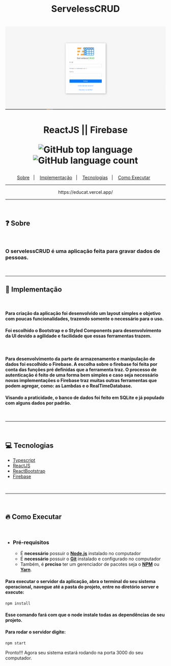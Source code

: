 <h1 align="center">
    ServelessCRUD
<h1>
<img src=".github/serveless-crud.gif" alt="imagem demonstrativa"/>
<h1 align="center">ReactJS || Firebase
    <p align="center">  
        <img alt="GitHub top language" src="https://img.shields.io/github/languages/top/Joaopedromata/serveless-crud">
        <img alt="GitHub language count" src="https://img.shields.io/github/languages/count/Joaopedromata/serveless-crud">
    </p>
</h1>
<p align="center">
  <a href="#❓-sobre">Sobre</a>&nbsp;&nbsp;&nbsp;|&nbsp;&nbsp;&nbsp;
   <a href="#🚧-implementação">Implementação</a>&nbsp;&nbsp;&nbsp;|&nbsp;&nbsp;&nbsp;
  <a href="#💻-tecnologias">Tecnologias</a>&nbsp;&nbsp;&nbsp;|&nbsp;&nbsp;&nbsp;
  <a href="#🔥-como-executar">Como Executar</a>&nbsp;&nbsp;&nbsp;

</p>
<hr />
<p align="center">
    <a align="center">https://educat.vercel.app/<a>
</p>
<hr />
</br>

## ❓ Sobre
</br>

### O **servelessCRUD** é uma aplicação feita para gravar dados de pessoas. 
</br>
<hr />

## 🚧 Implementação
</br>

#### Para criação da aplicação foi desenvolvido um layout simples e objetivo com poucas funcionalidades, trazendo somente o necessário para o uso.
#### Foi escolhido o Bootstrap e o Styled Components para desenvolvimento da UI devido a agilidade e facilidade que essas ferramentas trazem.  
</br>

#### Para desenvolvimento da parte de armazenamento e manipulação de dados foi escolhido o Firebase. A escolha sobre o firebase foi feita por conta das funções pré definidas que a ferramenta traz. O processo de autenticação é feito de uma forma bem simples e caso seja necessário novas implementações o Firebase traz muitas outras ferramentas que podem agregar, como: as Lambdas e o RealTimeDatabase.
#### Visando a praticidade, o banco de dados foi feito em SQLite e já populado com alguns dados por padrão.
</br>
<hr />

</br>

## 💻 Tecnologias 
-  [Typescript](https://www.typescriptlang.org/)
-  [ReactJS](https://reactjs.org/)
-  [ReactBootstrap](https://react-bootstrap.github.io/)
-  [Firebase](https://firebase.google.com/)

</br>
<hr />
</br>

## 🔥 Como Executar 
</br>

- ### **Pré-requisitos**

  - É **necessário** possuir o **[Node.js](https://nodejs.org/en/)** instalado no computador
  - É **necessário** possuir o **[Git](https://git-scm.com/)** instalado e configurado no computador
  - Também, é **preciso** ter um gerenciador de pacotes seja o **[NPM](https://www.npmjs.com/)** ou **[Yarn](https://yarnpkg.com/)**.

#### Para executar o servidor da aplicação, abra o terminal do seu sistema operacional, navegue até a pasta do projeto, entre no diretório server e execute:

    npm install

#### Esse comando fará com que o node instale todas as dependências de seu projeto.

#### Para rodar o servidor digite:

    npm start


Pronto!!! Agora seu sistema estará rodando na porta 3000 do seu computador.